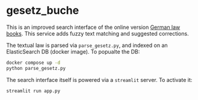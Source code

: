 # gesetz_buche

This is an improved search interface of the online version [German law books](https://www.gesetze-im-internet.de/).
This service adds fuzzy text matching and suggested corrections.

The textual law is parsed via `parse_gesetz.py`, and indexed on an ElasticSearch DB (docker image).
To popualte the DB:

```bash
docker compose up -d
python parse_gesetz.py 
```

The search interface itself is powered via a `streamlit` server.
To activate it:

```bash
streamlit run app.py
```